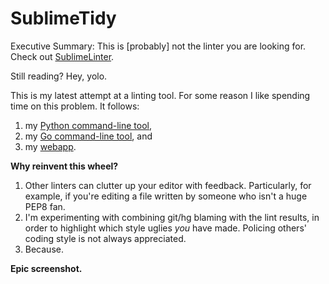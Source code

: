 SublimeTidy
===========

Executive Summary: This is [probably] not the linter you are looking for. Check out [SublimeLinter](https://github.com/SublimeLinter/SublimeLinter).

Still reading? Hey, yolo.

This is my latest attempt at a linting tool. For some reason I like spending time on this problem. It follows:

1. my [Python command-line tool](https://github.com/harveyr/lintblame),
1. my [Go command-line tool](https://github.com/harveyr/golintblame), and
1. my [webapp](https://github.com/harveyr/thunderbox).

**Why reinvent this wheel?**

1. Other linters can clutter up your editor with feedback. Particularly, for example, if you're editing a file written by someone who isn't a huge PEP8 fan.
1. I'm experimenting with combining git/hg blaming with the lint results, in order to highlight which style uglies *you* have made. Policing others' coding style is not always appreciated.
1. Because.

**Epic screenshot.**
